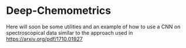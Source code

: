 # Deep-Chemometrics

Here will soon be some utilities and an example of how to use a CNN on spectroscopical data similar to the approach used in https://arxiv.org/pdf/1710.01927


